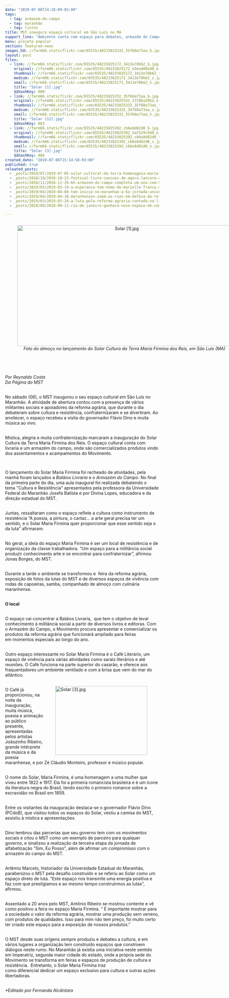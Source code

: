 ```yaml
---
date: "2019-07-08T14:28:09-03:00"
tags:
  - tag: armazem-do-campo
  - tag: maranhão
  - tag: livros
title: MST inaugura espaço cultural em São Luís no MA
support_line: "Ambiente conta com espaço para debates, armazém do Campo, livraria e mais"
menu: projeto popular
section: featured-news
images_hd: //farm66.staticflickr.com/65535/48233825332_35f60a73aa_b.jpg
layout: post
files:
  - link: //farm66.staticflickr.com/65535/48233825172_3413e78b62_b.jpg
    original: //farm66.staticflickr.com/65535/48233825172_e9ea400a98_o.jpg
    thumbnail: //farm66.staticflickr.com/65535/48233825172_3413e78b62_t.jpg
    medium: //farm66.staticflickr.com/65535/48233825172_3413e78b62_z.jpg
    small: //farm66.staticflickr.com/65535/48233825172_3413e78b62_n.jpg
    title: "Solar [1].jpg"
    $$hashKey: 080
  - link: //farm66.staticflickr.com/65535/48233825332_35f60a73aa_b.jpg
    original: //farm66.staticflickr.com/65535/48233825332_2378ba29ba_o.jpg
    thumbnail: //farm66.staticflickr.com/65535/48233825332_35f60a73aa_t.jpg
    medium: //farm66.staticflickr.com/65535/48233825332_35f60a73aa_z.jpg
    small: //farm66.staticflickr.com/65535/48233825332_35f60a73aa_n.jpg
    title: "Solar [12].jpg"
    $$hashKey: 083
  - link: //farm66.staticflickr.com/65535/48233825392_cb6e8d82d0_b.jpg
    original: //farm66.staticflickr.com/65535/48233825392_5af529c940_o.jpg
    thumbnail: //farm66.staticflickr.com/65535/48233825392_cb6e8d82d0_t.jpg
    medium: //farm66.staticflickr.com/65535/48233825392_cb6e8d82d0_z.jpg
    small: //farm66.staticflickr.com/65535/48233825392_cb6e8d82d0_n.jpg
    title: "Solar [3].jpg"
    $$hashKey: 086
created_date: "2019-07-08T15:14:58-03:00"
published: true
releated_posts:
  - _posts/2019/07/2019-07-05-solar-cultural-da-terra-homenageia-maria-firmina.md
  - _posts/2018/10/2018-10-22-festival-livre-cancoes-de-agora-lancara-composicoes-ineditas-em-celebracao-a-democracia.md
  - _posts/2018/11/2018-11-29-bh-armazem-do-campo-completa-um-ano-com-50-mil-produtos-comercializados.md
  - _posts/2019/03/2019-03-19-a-esperanca-tem-nome-de-marielle-franco.md
  - _posts/2019/04/2019-04-09-tem-inicio-no-maranhao-a-6a-jornada-universitaria-em-defesa-da-reforma-agraria.md
  - _posts/2019/04/2019-04-18-maranhenses-saem-as-ruas-em-defesa-da-reforma-agraria-popular.md
  - _posts/2019/03/2019-03-29-a-luta-pela-reforma-agraria-contada-no-livro-sem-terra-em-cartaz.md
  - _posts/2018/09/2018-09-11-rio-de-janeiro-ganhara-novo-espaco-de-comercializacao-de-produtos-da-reforma-agraria.md

---
```

<div style="text-align:center">
<figure class="image" style="display:inline-block"><img alt="Solar [1].jpg" height="394" src="//farm66.staticflickr.com/65535/48233825172_3413e78b62_b.jpg" width="700" />
<figcaption><em>Foto do almo&ccedil;o no lan&ccedil;amento do Solar Cultura da Terra Maria Firmina dos Reis, em S&atilde;o Lu&iacute;s (MA)</em></figcaption>
</figure>
</div>

<p>&nbsp;</p>

<p><br />
<em>Por&nbsp;Reynaldo Costa<br />
Da P&aacute;gina do MST</em></p>

<p><br />
No s&aacute;bado (06), o MST inaugurou o seu espa&ccedil;o cultural em S&atilde;o Lu&iacute;s no Maranh&atilde;o. A atividade de abertura contou com a presen&ccedil;a de v&aacute;rios militantes sociais e apoiadores da reforma agr&aacute;ria, que durante o dia debateram sobre cultura e resist&ecirc;ncia, confraternizaram e se divertiram. Ao anoitecer, o espa&ccedil;o recebeu a visita do governador Fl&aacute;vio Dino e&nbsp;muita m&uacute;sica ao vivo.&nbsp;</p>

<p><br />
M&iacute;stica, alegria e muita confraterniza&ccedil;&atilde;o marcaram a inaugura&ccedil;&atilde;o do Solar Cultura da Terra Maria Firmina dos Reis. O&nbsp;espa&ccedil;o cultural&nbsp;conta com livraria e um armaz&eacute;m do campo, onde s&atilde;o comercializados produtos vindo dos assentamentos e acampamentos do Movimento.</p>

<p>&nbsp;</p>

<p>O lan&ccedil;amento do Solar Maria Firmina foi recheado de atividades, pela manh&atilde; foram lan&ccedil;ados a <em>Bal&aacute;ios Livraria</em> e o <em>Armaz&eacute;m do Campo</em>. No final da primeira parte do dia, uma aula inaugural foi realizada debatendo o tema&nbsp;&quot;Cultura e Resist&ecirc;ncia&quot; apresentados pela professora da Universidade Federal do Maranh&atilde;o Josefa Batista e por Divina Lopes, educadora e da dire&ccedil;&atilde;o estadual do MST.</p>

<p><br />
Juntas,&nbsp;ressaltaram como o espa&ccedil;o reflete&nbsp;a cultura como instrumento de resist&ecirc;ncia &ldquo;A poesia, a pintura, o cartaz... a arte geral precisa ter um sentido, e o Solar Maria Firmina quer proporcionar que esse sentido seja o da luta&quot; afirmaram.</p>

<p><br />
No geral, a ideia do espa&ccedil;o Maria Firmina &eacute;&nbsp;ser um local de resist&ecirc;ncia e de organiza&ccedil;&atilde;o da classe trabalhadora. &ldquo;Um espa&ccedil;o para a milit&acirc;ncia social produzir conhecimento arte e se encontrar para confraternizar&rdquo;, afirmou Jonas Borges, do MST.</p>

<p><br />
Durante a tarde o ambiente se transformou e&nbsp;&nbsp;feira da reforma agr&aacute;ria, exposi&ccedil;&atilde;o de fotos da lutas do MST e de diversos espa&ccedil;os de viv&ecirc;ncia com rodas de capoeiras, samba, companhado de almo&ccedil;o com culin&aacute;ria maranhense.&nbsp;</p>

<p><br />
<strong>O local</strong></p>

<p><br />
O espa&ccedil;o vai concentrar a Bal&aacute;ios Livraria, &nbsp;que tem o objetivo de levar conhecimento &agrave; milit&acirc;ncia social a partir de diversos livros e editoras. Com o&nbsp;Armaz&eacute;m do Campo, o Movimento procura&nbsp;apresentar&nbsp;e comercializar os produtos da reforma agr&aacute;ria que funcionar&aacute; ampliado para feiras em&nbsp;momentos especiais ao longo do ano.</p>

<p><br />
Outro espa&ccedil;o interessante no Solar Maria Firmina &eacute; o Caf&eacute; Liter&aacute;rio, um espa&ccedil;o de viv&ecirc;ncia para&nbsp;v&aacute;rias atividades como sarais liter&aacute;rios e at&eacute; reuni&otilde;es. O Caf&eacute; funciona na parte superior do casar&atilde;o, e oferece aos fraquentadores um ambiente ventilado e com a brisa que vem do mar do atl&acirc;ntico.</p>

<figure class="image" style="float:right"><img alt="Solar [3].jpg" height="225" src="//farm66.staticflickr.com/65535/48233825392_cb6e8d82d0_b.jpg" width="300" />
<figcaption></figcaption>
</figure>

<p><br />
O Caf&eacute; j&aacute; proporcionou, na noite da inaugura&ccedil;&atilde;o, muita m&uacute;sica, poesia e anima&ccedil;&atilde;o ao p&uacute;blico presente, apresentadas pelos artistas Jo&atilde;ozinho Ribeiro, grande int&eacute;rprete da m&uacute;sica e da poesia maranhense, e por Z&eacute; Cl&aacute;udio Monteiro, professor&nbsp;e m&uacute;sico popular.</p>

<p><br />
O nome do Solar, Maria Firmina, &eacute; uma homenagem a uma mulher que viveu entre 1822 e 1917. Ela foi a primeira romancista brasileira e &eacute; um &iacute;cone da literatura negra do Brasil, tendo escrito o primeiro romance sobre a escravid&atilde;o no Brasil em 1859.</p>

<p><br />
Entre os visitantes da inaugura&ccedil;&atilde;o destaca-se&nbsp;o governador Fl&aacute;vio Dino (PCdoB), que visitou todos os espa&ccedil;os do Solar, vestiu a camisa do MST, assistiu &agrave; mistica e apresenta&ccedil;&otilde;es.<br />
&nbsp;</p>

<p>Dino lembrou das parcerias que seu governo tem com os movimentos sociais e citou o MST como um exemplo de parceiro para qualquer governo, e sinalizou a realiza&ccedil;&atilde;o da terceira etapa da jornada de alfabetiza&ccedil;&atilde;o &quot;Sim, Eu Posso&quot;, al&eacute;m de&nbsp;afirmar um&nbsp;compromisso com o armaz&eacute;m do campo do MST.&nbsp;</p>

<p><br />
Art&ecirc;mio Marcelo, historiador da Universidade Estadual do Maranh&atilde;o, parabenizou o MST pela desafio constru&iacute;do e se referiu ao Solar como um espa&ccedil;o direto de luta. &ldquo;Este espa&ccedil;o nos transmite uma energia positiva e faz com que prestigiamos e ao mesmo tempo construirmos as lutas&rdquo;, afirmou.</p>

<p><br />
Assentado a 20 anos pelo MST, Ant&ocirc;nio Ribeiro se mostrou contente e v&ecirc; como positivo a feira no espa&ccedil;o Maria Firmina. &ldquo; &Eacute; importante mostrar para a sociedade o valor da reforma agr&aacute;ria, mostrar uma produ&ccedil;&atilde;o sem veneno, com produtos de qualidades. Isso para mim n&atilde;o tem pre&ccedil;o, foi muito certo ter criado este espa&ccedil;o para a exposi&ccedil;&atilde;o de nossos produtos.&rdquo;</p>

<p><br />
O MST desde suas origens sempre produziu e debateu a cultura, e em v&aacute;rios lugares a organiza&ccedil;&atilde;o tem constru&iacute;do espa&ccedil;os que constroem di&aacute;logos neste rumo. No Maranh&atilde;o j&aacute; existia uma iniciativa neste sentido em Imperatriz, segunda maior cidade do estado, onde a pr&oacute;pria sede do Movimento&nbsp;se transforma em feiras e&nbsp;espa&ccedil;os de produ&ccedil;&atilde;o de cultura e resist&ecirc;ncia.&nbsp; Entretanto, o&nbsp;Solar Maria Firmina traz como&nbsp;diferencial&nbsp;dedicar&nbsp;um espa&ccedil;o exclusivo para&nbsp;cultura e&nbsp;outras a&ccedil;&otilde;es libertadoras.</p>

<p><br />
<em>*Editado por Fernanda Alc&acirc;ntara</em></p>

<p>&nbsp;</p>
